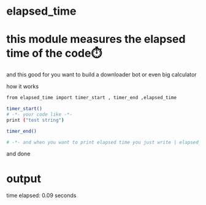 # elapsed_time
# this module measures the elapsed time of the code⏱️
and this good for you want to build a downloader bot or even big calculator

how it works

```bash
from elapsed_time import timer_start , timer_end ,elapsed_time

timer_start()
# -*- your code like -*-
print ("test string")

timer_end()

# -*- and when you want to print elapsed time you just write | elapsed_time() -*-
```
and done 
# output
time elapsed: 0.09 seconds
